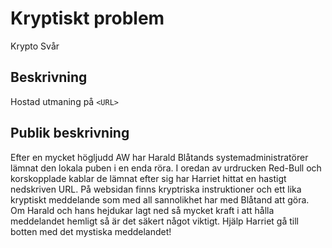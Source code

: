# Kryptiskt problem

Krypto
Svår

## Beskrivning

Hostad utmaning på `<URL>`

## Publik beskrivning

Efter en mycket högljudd AW har Harald Blåtands systemadministratörer lämnat den lokala puben i en enda röra. I oredan av urdrucken Red-Bull och korskopplade kablar de lämnat efter sig har Harriet hittat en hastigt nedskriven URL. På websidan finns kryptriska instruktioner och ett lika kryptiskt meddelande som med all sannolikhet har med Blåtand att göra. Om Harald och hans hejdukar lagt ned så mycket kraft i att hålla meddelandet hemligt så är det säkert något viktigt. Hjälp Harriet gå till botten med det mystiska meddelandet! 

